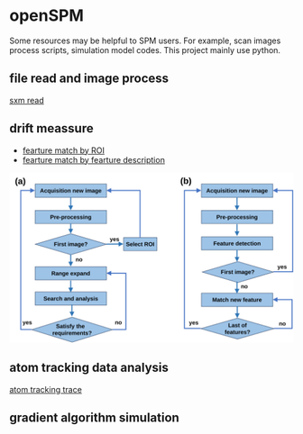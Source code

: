 # openSPM
Some resources may be helpful to SPM users. For example, scan images process scripts, simulation model codes.
This project mainly use python.


## file read and image process

[sxm read](sxm_process)


## drift meassure
  - [fearture match by ROI](drift_meassure/drift_cv)
  - [fearture match by fearture description](drift_meassure/drift_cv)
<p align="center">
  <img src="Info-graphs/9.svg">
</p>

## atom tracking data analysis
[atom tracking trace](atom_tracking_data_analysis)

## gradient algorithm simulation

